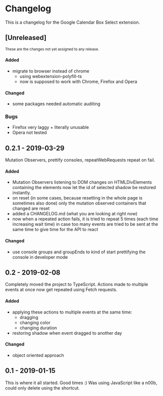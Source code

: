 # Changelog
This is a changelog for the Google Calendar Box Select extension.

## [Unreleased] 
<small>These are the changes not yet assigned to any release.</small>
#### Added
- migrate to browser instead of chrome
  - using webextension-polyfill-ts
  - now is supposed to work with Chrome, Firefox and Opera
#### Changed
- some packages needed automatic auditing
### Bugs
- Firefox very laggy + literally unusable
- Opera not tested

## 0.2.1 - 2019-03-29
Mutation Observers, prettify consoles, repeatWebRequests repeat on fail.

#### Added
- Mutation Observers listening to DOM changes on HTMLDivElements containing the elements now let the id of selected shadow be restored instantly.
- on reset (in some cases, because resetting in the whole page is sometimes also done) only the mutation observed containers that changed are reset
- added a CHANGELOG.md (what you are looking at right now)
- now when a repeated action fails, it is tried to repeat 5 times (each time increasing wait time) in case too  many events are tried to be sent at the same time to give time for the API to react
#### Changed
- use console groups and groupEnds to kind of start prettifying the console in developer mode

## 0.2 - 2019-02-08
Completely moved the project to TypeScript. Actions made to multiple events at once now get repeated using Fetch requests.

#### Added
- applying these actions to multiple events at the same time:
  - dragging 
  - changing color
  - changing duration
- restoring shadow when event dragged to another day
#### Changed
- object oriented approach

## 0.1 - 2019-01-15
This is where it all started. Good times :) Was using JavaScript like a n00b, could only delete using the shortcut.